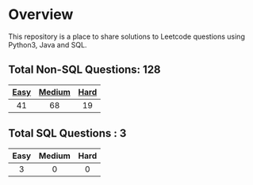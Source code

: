 # Overview

This repository is a place to share solutions to Leetcode questions using Python3, Java and SQL.


## Total Non-SQL Questions: 128

| [Easy](https://github.com/ezryn-zaharoff/leetcode-solutions/tree/master/01-easy) | [Medium](https://github.com/ezryn-zaharoff/leetcode-solutions/tree/master/02-medium) | [Hard](https://github.com/ezryn-zaharoff/leetcode-solutions/tree/master/03-hard) |
|:----:|:------:|:----:|
|  41  |   68   |  19  |


## Total SQL Questions : 3

| Easy | Medium | Hard |
|:----:|:------:|:----:|
|   3  |    0   |   0  |
